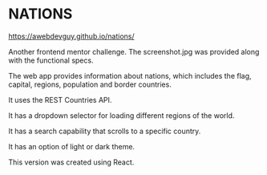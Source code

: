 # NATIONS

https://awebdevguy.github.io/nations/

Another frontend mentor challenge. The screenshot.jpg was provided along with the functional specs.

The web app provides information about nations, which includes the flag, capital, regions, population and border countries.

It uses the REST Countries API.

It has a dropdown selector for loading different regions of the world.

It has a search capability that scrolls to a specific country.

It has an option of light or dark theme.

This version was created using React.
